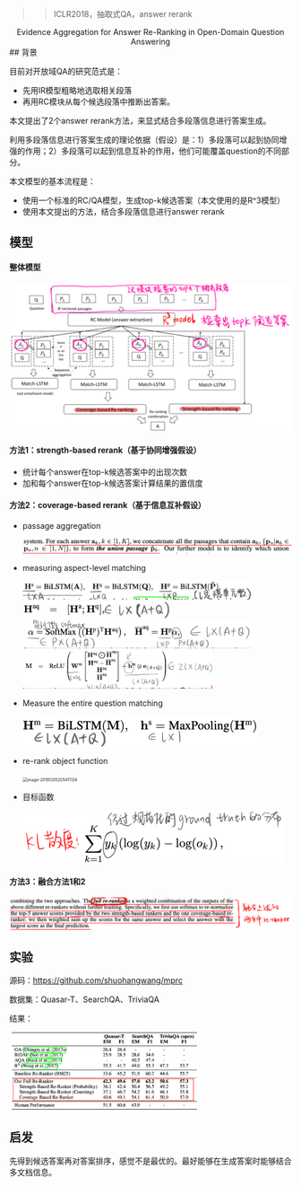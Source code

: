 > > ICLR2018，抽取式QA，answer rerank 

<center>Evidence Aggregation for Answer Re-Ranking in Open-Domain Question Answering</center>
## 背景

目前对开放域QA的研究范式是：

- 先用IR模型粗略地选取相关段落
- 再用RC模块从每个候选段落中推断出答案。



本文提出了2个answer rerank方法，来显式结合多段落信息进行答案生成。

利用多段落信息进行答案生成的理论依据（假设）是：1）多段落可以起到协同增强的作用；2）多段落可以起到信息互补的作用，他们可能覆盖question的不同部分。



本文模型的基本流程是：

- 使用一个标准的RC/QA模型，生成top-k候选答案（本文使用的是R^3模型）
- 使用本文提出的方法，结合多段落信息进行answer rerank



## 模型

#### 整体模型

<img src="../../images/image-20191205204502785.png" alt="image-20191205204502785" style="zoom:67%;" />

#### 方法1：strength-based rerank（基于协同增强假设）

- 统计每个answer在top-k候选答案中的出现次数
- 加和每个answer在top-k候选答案计算结果的置信度



#### 方法2：coverage-based rerank（基于信息互补假设）

- passage aggregation

  <img src="../../images/image-20191205204918216.png" alt="image-20191205204918216" style="zoom:50%;" />

- measuring aspect-level matching

  <img src="../../images/image-20191205204839087.png" alt="image-20191205204839087" style="zoom:40%;" />

  <img src="../../images/image-20191205205031061.png" alt="image-20191205205031061" style="zoom:40%;" />

  <img src="../../images/image-20191205205108454.png" alt="image-20191205205108454" style="zoom:40%;" />

  <img src="../../images/image-20191205205208586.png" alt="image-20191205205208586" style="zoom:33%;" />

- Measure the entire question matching

  <img src="../../images/image-20191205205321984.png" alt="image-20191205205321984" style="zoom:50%;" />

- re-rank object function

  <img src="../../../notes/images/image-20191205205411134.png" alt="image-20191205205411134" style="zoom:50%;" />

- 目标函数

  <img src="../../images/image-20191205205452090.png" alt="image-20191205205452090" style="zoom:50%;" />

#### 方法3：融合方法1和2

![image-20191205205657476](../../images/image-20191205205657476.png)



## 实验

源码：https://github.com/shuohangwang/mprc

数据集：Quasar-T、SearchQA、TriviaQA

结果：

<img src="../../images/image-20191205205752183.png" alt="image-20191205205752183" style="zoom:33%;" />



## 启发

先得到候选答案再对答案排序，感觉不是最优的。最好能够在生成答案时能够结合多文档信息。